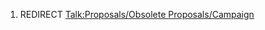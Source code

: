 1.  REDIRECT [Talk:Proposals/Obsolete
    Proposals/Campaign](Talk:Proposals/Obsolete_Proposals/Campaign "wikilink")